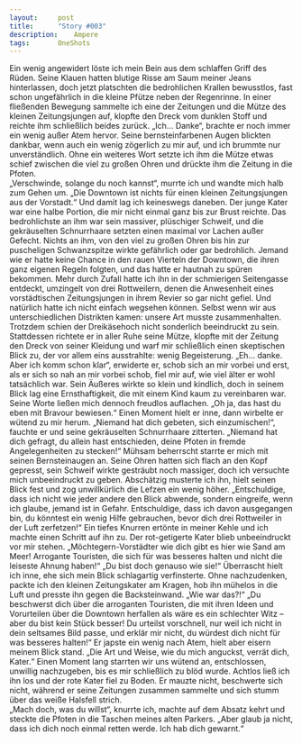 ```yaml
---
layout:		post
title:		"Story #003"
description:	Ampere
tags:		OneShots
---
```


Ein wenig angewidert löste ich mein Bein aus dem schlaffen Griff des Rüden.
Seine Klauen hatten blutige Risse am Saum meiner Jeans hinterlassen, doch jetzt platschten die bedrohlichen Krallen bewusstlos, fast schon ungefährlich in die kleine Pfütze neben der Regenrinne.
In einer fließenden Bewegung sammelte ich eine der Zeitungen und die Mütze des kleinen Zeitungsjungen auf, klopfte den Dreck vom dunklen Stoff und reichte ihm schließlich beides zurück.
„Ich... Danke“, brachte er noch immer ein wenig außer Atem hervor. Seine bernsteinfarbenen Augen blickten dankbar, wenn auch ein wenig zögerlich zu mir auf, und ich brummte nur unverständlich. Ohne ein weiteres Wort setzte ich ihm die Mütze etwas schief zwischen die viel zu großen Ohren und drückte ihm die Zeitung in die Pfoten.  
„Verschwinde, solange du noch kannst“, murrte ich und wandte mich halb zum Gehen um. „Die Downtown ist nichts für einen kleinen Zeitungsjungen aus der Vorstadt.“
Und damit lag ich keineswegs daneben. Der junge Kater war eine halbe Portion, die mir nicht einmal ganz bis zur Brust reichte. Das bedrohlichste an ihm war sein massiver, plüschiger Schweif, und die gekräuselten Schnurrhaare setzten einen maximal vor Lachen außer Gefecht. Nichts an ihm, von den viel zu großen Ohren  bis hin zur puscheligen Schwanzspitze wirkte gefährlich oder gar bedrohlich. Jemand wie er hatte keine Chance in den rauen Vierteln der Downtown, die ihren ganz eigenen Regeln folgten, und das hatte er hautnah zu spüren bekommen. Mehr durch Zufall hatte ich ihn in der schmierigen Seitengasse entdeckt, umzingelt von drei Rottweilern, denen die Anwesenheit eines vorstädtischen Zeitungsjungen in ihrem Revier so gar nicht gefiel. Und natürlich hatte ich nicht einfach wegsehen können. Selbst wenn wir aus unterschiedlichen Distrikten kamen: unsere Art musste zusammenhalten.
Trotzdem schien der Dreikäsehoch nicht sonderlich beeindruckt zu sein. Stattdessen richtete er in aller Ruhe seine Mütze, klopfte mit der Zeitung den Dreck von seiner Kleidung und warf mir schließlich einen skeptischen Blick zu, der vor allem eins ausstrahlte: wenig Begeisterung.
„Eh... danke. Aber ich komm schon klar“, erwiderte er, schob sich an mir vorbei und erst, als er sich so nah an mir vorbei schob, fiel mir auf, wie viel älter er wohl tatsächlich war. Sein Äußeres wirkte so klein und kindlich, doch in seinem Blick lag eine Ernsthaftigkeit, die mit einem Kind kaum zu vereinbaren war. Seine Worte ließen mich dennoch freudlos auflachen. „Oh ja, das hast du eben mit Bravour bewiesen.“
   Einen Moment hielt er inne, dann wirbelte er wütend zu mir herum. „Niemand hat dich gebeten, sich einzumischen!“, fauchte er und seine gekräuselten Schnurrhaare zitterten. „Niemand hat dich gefragt, du allein hast entschieden, deine Pfoten in fremde Angelegenheiten zu stecken!“ Mühsam beherrscht starrte er mich mit seinen Bernsteinaugen an. Seine Ohren hatten sich flach an den Kopf gepresst, sein Schweif wirkte gesträubt noch massiger, doch ich versuchte mich unbeeindruckt zu geben. Abschätzig musterte ich ihn, hielt seinen Blick fest und zog unwillkürlich die Lefzen ein wenig höher.
„Entschuldige, dass ich nicht wie jeder andere den Blick abwende, sondern eingreife, wenn ich glaube, jemand ist in Gefahr. Entschuldige, dass ich davon ausgegangen bin, du könntest ein wenig Hilfe gebrauchen, bevor dich drei Rottweiler in der Luft zerfetzen!“ Ein tiefes Knurren ertönte in meiner Kehle und ich machte einen Schritt auf ihn zu. Der rot-getigerte Kater blieb unbeeindruckt vor mir stehen. „Möchtegern-Vorstädter wie dich gibt es hier wie Sand am Meer! Arrogante Touristen, die sich für was besseres halten und nicht die leiseste Ahnung haben!“
   „Du bist doch genauso wie sie!“
Überrascht hielt ich inne, ehe sich mein Blick schlagartig verfinsterte. Ohne nachzudenken, packte ich den kleinen Zeitungskater am Kragen, hob ihn mühelos in die Luft und presste ihn gegen die Backsteinwand. „Wie war das?!“
   „Du beschwerst dich über die arroganten Touristen, die mit ihren Ideen und Vorurteilen über die Downtown herfallen als wäre es ein schlechter Witz – aber du bist kein Stück besser! Du urteilst vorschnell, nur weil ich nicht in dein seltsames Bild passe, und erklär mir nicht, du würdest dich nicht für was besseres halten!“ Er japste ein wenig nach Atem, hielt aber eisern meinem Blick stand. „Die Art und Weise, wie du mich anguckst, verrät dich, Kater.“
Einen Moment lang starrten wir uns wütend an, entschlossen, unwillig nachzugeben, bis es mir schließlich zu blöd wurde. Achtlos ließ ich ihn los und der rote Kater fiel zu Boden. Er mauzte nicht, beschwerte sich nicht, während er seine Zeitungen zusammen sammelte und sich stumm über das weiße Halsfell strich.  
„Mach doch, was du willst“, knurrte ich, machte auf dem Absatz kehrt und steckte die Pfoten in die Taschen meines alten Parkers. „Aber glaub ja nicht, dass ich dich noch einmal retten werde. Ich hab dich gewarnt.“  